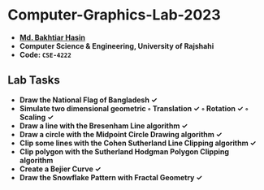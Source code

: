 # Computer-Graphics-Lab-2023

- **[Md. Bakhtiar Hasin](https://github.com/Hasin20108)**
- **Computer Science & Engineering, University of Rajshahi**
- **Code: `CSE-4222`**

## Lab Tasks
- **Draw the National Flag of Bangladesh ✓**
- **Simulate two dimensional geometric ◦ Translation ✓ ◦ Rotation ✓ ◦ Scaling ✓**
- **Draw a line with the Bresenham Line algorithm ✓**
- **Draw a circle with the Midpoint Circle Drawing algorithm ✓**
- **Clip some lines with the Cohen Sutherland Line Clipping algorithm ✓**
- **Clip polygon with the Sutherland Hodgman Polygon Clipping algorithm** 
- **Create a Bejier Curve ✓**
- **Draw the Snowflake Pattern with Fractal Geometry ✓**